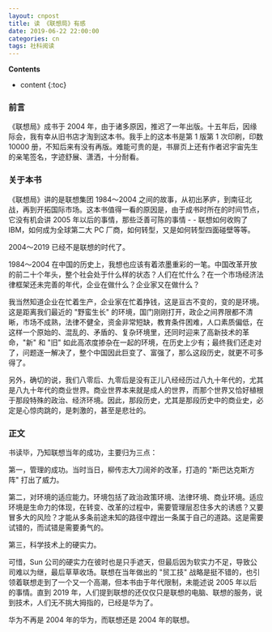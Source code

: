 ```yaml
---
layout: cnpost
title: 读 《联想局》有感
date: 2019-06-22 22:00:00
categories: cn
tags: 社科阅读
--- 
```


__Contents__

* content
{:toc}


### 前言
《联想局》成书于 2004 年，由于诸多原因，推迟了一年出版。十五年后，因缘际会，我有幸从旧书店才淘到这本书。我手上的这本书是第 1 版第 1 次印刷，印数 10000 册，不知后来有没有再版。难能可贵的是，书扉页上还有作者迟宇宙先生的亲笔签名，字迹舒展、潇洒，十分耐看。

### 关于本书
《联想局》讲的是联想集团 1984～2004 之间的故事，从初出茅庐，到南征北战，再到开拓国际市场。这本书值得一看的原因是，由于成书时所在的时间节点，它没有机会讲 2005 年以后的事情，那些泛善可陈的事情 - - 联想如何收购了 IBM，如何成为全球第二大 PC 厂商，如何转型，又是如何转型四面碰壁等等。

2004～2019 已经不是联想的时代了。

1984～2004 在中国的历史上，我想也应该有着浓墨重彩的一笔。中国改革开放的前二十个年头，整个社会处于什么样的状态？人们在忙什么？在一个市场经济法律框架还未完善的年代，企业在做什么？企业家又在做什么？

我当然知道企业在忙着生产，企业家在忙着挣钱，这是亘古不变的，变的是环境。这是距离我们最近的 "野蛮生长" 的环境，国门刚刚打开，政企之间界限都不清晰，市场不成熟，法律不健全，资金非常短缺，教育条件困难，人口素质偏低，在这样一个原始的、混乱的、矛盾的、复杂环境里，还同时迎来了高新技术的革命，"新" 和 "旧" 如此高浓度掺杂在一起的环境，在历史上少有；最终我们还走对了，问题逐一解决了，整个中国因此巨变了、富强了，那么这段历史，就更不可多得了。

另外，确切的说，我们八零后、九零后是没有正儿八经经历过八九十年代的，尤其是八九十年代的商业世界。商业世界本来就是成人的世界，而那个世界又恰好植根于那段特殊的政治、经济环境。因此，那段历史，尤其是那段历史中的商业史，必定是心惊肉跳的，是刺激的，甚至是悲壮的。

### 正文

书读毕，乃知联想当年的成功，主要归为三点：

第一，管理的成功。当时当日，柳传志大刀阔斧的改革，打造的 "斯巴达克斯方阵" 打出了威力。

第二，对环境的适应能力。环境包括了政治政策环境、法律环境、商业环境。适应环境是生命力的体现，在转变、改革的过程中，需要管理层忍住多大的诱惑？又要冒多大的风险？才能从多条前途未知的路径中蹚出一条属于自己的道路。这是需要试错的，而试错是需要勇气的。

第三，科学技术上的硬实力。

可惜，Sun 公司的硬实力在彼时也是只手遮天，但最后因为软实力不足，导致公司难以为继，最后草草收场。联想在当年做出的 "贸工技" 战略是挺不错的，也引领着联想走到了一个又一个高潮，但本书由于年代限制，未能述说 2005 年以后的事情。直到 2019 年，人们提到联想的还仅仅只是联想的电脑、联想的服务，说到技术，人们无不挑大拇指的，已经是华为了。

华为不再是 2004 年的华为，而联想还是 2004 年的联想。